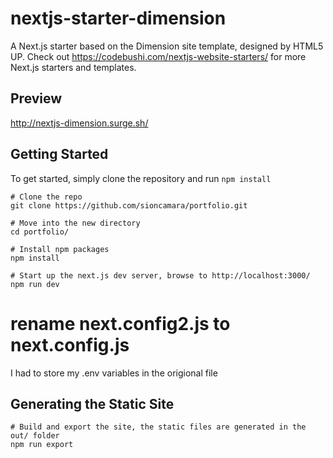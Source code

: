 # nextjs-starter-dimension
A Next.js starter based on the Dimension site template, designed by HTML5 UP. Check out https://codebushi.com/nextjs-website-starters/ for more Next.js starters and templates.

## Preview

http://nextjs-dimension.surge.sh/

## Getting Started

To get started, simply clone the repository and run `npm install`

```
# Clone the repo
git clone https://github.com/sioncamara/portfolio.git

# Move into the new directory
cd portfolio/

# Install npm packages
npm install

# Start up the next.js dev server, browse to http://localhost:3000/
npm run dev
```

# rename next.config2.js to next.config.js
I had to store my .env variables in the origional file 

## Generating the Static Site

```
# Build and export the site, the static files are generated in the out/ folder
npm run export
```
